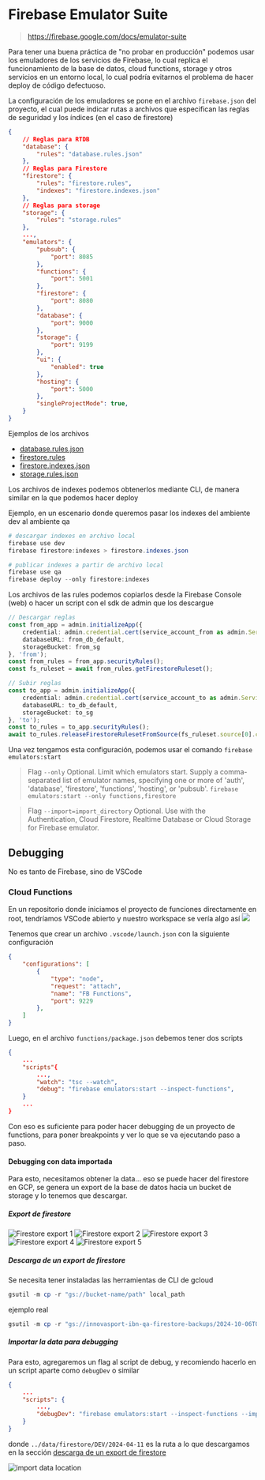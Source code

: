 # Firebase Emulator Suite

> https://firebase.google.com/docs/emulator-suite

Para tener una buena práctica de "no probar en producción" podemos usar los emuladores de los servicios de Firebase, lo cual replica el funcionamiento de la base de datos, cloud functions, storage y otros servicios en un entorno local, lo cual podría evitarnos el problema de hacer deploy de código defectuoso.

La configuración de los emuladores se pone en el archivo `firebase.json` del proyecto, el cual puede indicar rutas a archivos que especifican las reglas de seguridad y los índices (en el caso de firestore)

```json
{
    // Reglas para RTDB
    "database": {
        "rules": "database.rules.json"
    },
    // Reglas para Firestore
    "firestore": {
        "rules": "firestore.rules",
        "indexes": "firestore.indexes.json"
    },
    // Reglas para storage
    "storage": {
        "rules": "storage.rules"
    },
    ...,
    "emulators": {
        "pubsub": {
            "port": 8085
        },
        "functions": {
            "port": 5001
        },
        "firestore": {
            "port": 8080
        },
        "database": {
            "port": 9000
        },
        "storage": {
            "port": 9199
        },
        "ui": {
            "enabled": true
        },
        "hosting": {
            "port": 5000
        },
        "singleProjectMode": true,
    }
}
```

Ejemplos de los archivos

- [database.rules.json](./docs/database.rules.json)
- [firestore.rules](./docs/firestore.rules)
- [firestore.indexes.json](./docs/firestore.indexes.json)
- [storage.rules.json](./docs/storage.rules)

Los archivos de indexes podemos obtenerlos mediante CLI, de manera similar en la que podemos hacer deploy

Ejemplo, en un escenario donde queremos pasar los indexes del ambiente dev al ambiente qa
```ps1
# descargar indexes en archivo local
firebase use dev
firebase firestore:indexes > firestore.indexes.json

# publicar indexes a partir de archivo local
firebase use qa
firebase deploy --only firestore:indexes
```

Los archivos de las rules podemos copiarlos desde la Firebase Console (web) o hacer un script con el sdk de admin que los descargue

```ts
// Descargar reglas
const from_app = admin.initializeApp({
    credential: admin.credential.cert(service_account_from as admin.ServiceAccount),
    databaseURL: from_db_default,
    storageBucket: from_sg
}, 'from');
const from_rules = from_app.securityRules();
const fs_ruleset = await from_rules.getFirestoreRuleset();

// Subir reglas
const to_app = admin.initializeApp({
    credential: admin.credential.cert(service_account_to as admin.ServiceAccount),
    databaseURL: to_db_default,
    storageBucket: to_sg
}, 'to');
const to_rules = to_app.securityRules();
await to_rules.releaseFirestoreRulesetFromSource(fs_ruleset.source[0].content);
```

Una vez tengamos esta configuración, podemos usar el comando `firebase emulators:start`

> Flag `--only` Optional. Limit which emulators start. Supply a comma-separated list of emulator names, specifying one or more of 'auth', 'database', 'firestore', 'functions', 'hosting', or 'pubsub'. `firebase emulators:start --only functions,firestore`

> Flag `--import=import_directory` Optional. Use with the Authentication, Cloud Firestore, Realtime Database or Cloud Storage for Firebase emulator.

## Debugging
No es tanto de Firebase, sino de VSCode
### Cloud Functions
En un repositorio donde iniciamos el proyecto de funciones directamente en root, tendríamos VSCode abierto y nuestro workspace se vería algo así
![](./docs/cloud_workspace.png)

Tenemos que crear un archivo `.vscode/launch.json` con la siguiente configuración

```json
{
    "configurations": [
        {
            "type": "node",
            "request": "attach",
            "name": "FB Functions",
            "port": 9229
        },
    ]
}
```

Luego, en el archivo `functions/package.json` debemos tener dos scripts

```json
{
    ...
    "scripts"{
        ...,
        "watch": "tsc --watch",
        "debug": "firebase emulators:start --inspect-functions",
    }
    ...
}
```

Con eso es suficiente para poder hacer debugging de un proyecto de functions, para poner breakpoints y ver lo que se va ejecutando paso a paso.

#### Debugging con data importada
Para esto, necesitamos obtener la data... eso se puede hacer del firestore en GCP, se genera un export de la base de datos hacia un bucket de storage y lo tenemos que descargar.

##### Export de firestore
![Firestore export 1](./docs/cloud_firestore_export_1.png)
![Firestore export 2](./docs/cloud_firestore_export_2.png)
![Firestore export 3](./docs/cloud_firestore_export_3.png)
![Firestore export 4](./docs/cloud_firestore_export_4.png)
![Firestore export 5](./docs/cloud_firestore_export_5.png)

##### Descarga de un export de firestore
Se necesita tener instaladas las herramientas de CLI de gcloud

```ps1
gsutil -m cp -r "gs://bucket-name/path" local_path
```

ejemplo real
```ps1
gsutil -m cp -r "gs://innovasport-ibn-qa-firestore-backups/2024-10-06T06:00:15_18770" .
```

##### Importar la data para debugging
Para esto, agregaremos un flag al script de debug, y recomiendo hacerlo en un script aparte como `debugDev` o similar

```json
{
    ...
    "scripts": {
        ...,
        "debugDev": "firebase emulators:start --inspect-functions --import ../data/firestore/DEV/2024-04-11",
    }
}
```

donde `../data/firestore/DEV/2024-04-11` es la ruta a lo que descargamos en la sección [descarga de un export de firestore](#descarga-de-un-export-de-firestore)

![import data location](./docs/cloud_firestore_debugging_import_data.png)